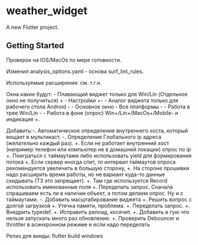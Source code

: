 # weather_widget

A new Flutter project.

## Getting Started

Проверок на IOS/MacOs по мере готовности.

Изменил analysis_options.yaml - основа surf_lint_rules.

Используемые расширения: см. т.г.н.

Окна какие будут:
    - Плавающий виджет только для Win/Lin (Отдельное окно не получиться) +
    - Настройки +-
    - Аналог виджета только для рабочего стола Android -
    - Основное окно - Все платформы -
    - Работа в трее Win/Lin -
    - Работа в фоне (опрос) Win+/Lin+/MacOs+/Mobile- и индикация +.


Добавить:-. Автоматическое определение внутреннего хоста, который вещает в мультикаст.
         -. Определение Глобального ip адреса (желательно каждый раз).
         +. Если не работает внутренний хост (например телефон или компьютер не в домашней локации) опрос по ip
         +. Поиграться с таймаутами либо использовать yield для формирования потока
         +. Если сервер иногда спит, то интервал таймаутов опроса рекомендуется увеличить в большую сторону,
         +. На стороне прошивки надо расширить время работы, но не вариант куда-то данные скидывать (ТЗ это запрещает).
         +. Там где используется Record использовать именованные поля
         +. Переделать запрос. Сначала спрашиваем есть ли в наличии объект, а потом делаем опрос. Ну и с таймаутами.
         -. Добавить масштабирование виджета
         +. Решить вопрос с долгой загрузкой
         +. Утечка памяти, проблема.
         +. Переделать запрос.
         +. Внедрить typedef.
         +. Исправить релоад, косячит.
         +. Добавить в гую что нельзя запускать много раз обновление.
         +. Проверить Debouncer и throttler в асинхронном режиме и если надо переделать

Релиз для винды:
flutter build windows